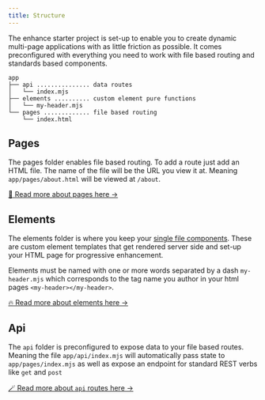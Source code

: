 ```yaml
---
title: Structure
---
```


The enhance starter project is set-up to enable you to create dynamic multi-page applications with as little friction as possible. It comes preconfigured with everything you need to work with file based routing and standards based components.

```
app
├── api ............... data routes
│   └── index.mjs
├── elements .......... custom element pure functions
│   └── my-header.mjs
└── pages ............. file based routing
    └── index.html
```

## Pages
The pages folder enables file based routing. To add a route just add an HTML file. The name of the file will be the URL you view it at. Meaning `app/pages/about.html` will be viewed at `/about`.

[ 📃 Read more about pages here → ]( /docs/learn/starter-project/pages )

## Elements
The elements folder is where you keep your [single file components](/docs/learn/concepts/single-file-components). These are custom element templates that get rendered server side and set-up your HTML page for progressive enhancement.

Elements must be named with one or more words separated by a dash `my-header.mjs` which corresponds to the tag name you author in your html pages `<my-header></my-header>`.

[ 🔥 Read more about elements here → ]( /docs/learn/starter-project/elements )

## Api
The `api` folder is preconfigured to expose data to your file based routes. Meaning the file `app/api/index.mjs` will automatically pass state to `app/pages/index.mjs` as well as expose an endpoint for standard REST verbs like `get` and `post`


[ 🪄 Read more about `api` routes here → ]( /docs/learn/starter-project/api )
